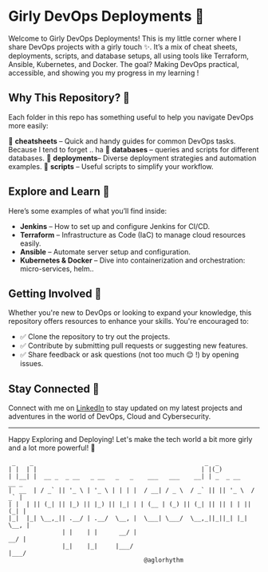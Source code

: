 # Girly DevOps Deployments 🌸

Welcome to Girly DevOps Deployments! This is my little corner where I share DevOps projects with a girly touch ✨. It’s a mix of cheat sheets, deployments, scripts, and database setups, all using tools like Terraform, Ansible, Kubernetes, and Docker. The goal? Making DevOps practical, accessible, and showing you my progress in my learning !

## Why This Repository? 🌼

Each folder in this repo has something useful to help you navigate DevOps more easily:

📂 **cheatsheets** – Quick and handy guides for common DevOps tasks. Because I tend to forget .. ha
📂 **databases** – queries and scripts for different databases.
📂 **deployments**– Diverse deployment strategies and automation examples.
📂 **scripts** – Useful scripts to simplify your workflow.

## Explore and Learn 🌷

Here’s some examples of what you’ll find inside:

- **Jenkins** – How to set up and configure Jenkins for CI/CD.
- **Terraform** – Infrastructure as Code (IaC) to manage cloud resources easily.
- **Ansible** – Automate server setup and configuration.
- **Kubernetes & Docker** – Dive into containerization and orchestration: micro-services, helm..

## Getting Involved 🌻

Whether you're new to DevOps or looking to expand your knowledge, this repository offers resources to enhance your skills. You're encouraged to:
- ✅ Clone the repository to try out the projects.
- ✅ Contribute by submitting pull requests or suggesting new features.
- ✅ Share feedback or ask questions (not too much 😌 !) by opening issues.

## Stay Connected 🌹

Connect with me on [LinkedIn](https://www.linkedin.com/in/oaman) to stay updated on my latest projects and adventures in the world of DevOps, Cloud and Cybersecurity.


---

Happy Exploring and Deploying! Let's make the tech world a bit more girly and a lot more powerful! 🌟

```
 _    _                                                _  _
| |  | |                                              | |(_)
| |__| |  __ _  _ __   _ __   _   _    ___   ___    __| | _  _ __    __ _
|  __  | / _` || '_ \ | '_ \ | | | |  / __| / _ \  / _` || || '_ \  / _` |
| |  | || (_| || |_) || |_) || |_| | | (__ | (_) || (_| || || | | || (_| |
|_|  |_| \__,_|| .__/ | .__/  \__, |  \___| \___/  \__,_||_||_| |_| \__, |
               | |    | |      __/ |                                 __/ |
               |_|    |_|     |___/                                 |___/
                                      @aglorhythm
```
